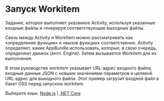 # Запуск Workitem

Задание, которое выполняет указанное Activity, используя указанные входные файлы и генерируя соответствующие выходные файлы.

Связь между Activity и WorkItem можно рассматривать как «определение функции» и «вызов функции» соответственно. Activity определяет, какие AppBundle использовать, которые, в свою очередь, определяют движок (англ. Engine). Затем вызывается Workitem для их выполнения.

В этом руководстве workitem указывает URL-адрес входного файла, входные данные JSON с новыми значениями параметров и целевой URL-адрес для выходного файла. Этот пример загрузит входной файл в бакет OSS перед запуском workitem.

Выберите язык: [Node.js](designautomation/workitem/nodejs) | [.NET Core](designautomation/workitem/netcore)
